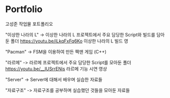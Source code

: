 # Portfolio
고성준 작업물 포트폴리오

"이상한 나라의 L" -> 이상한 나라의 L 프로젝트에서 주요 담당한 Script와 빌드를 담아둔 폴더
https://youtu.be/iLkqFxFq6Ko 이상한 나라의 L 빌드 영

"Pacman" -> FSM을 이용하여 만든 팩맨 게임 (C++)

"라르메" -> 라르메 프로젝트에서 주요 담당한 Script를 모아둔 폴더
https://youtu.be/__IUSrrENis 라르메 기능 시연 영상

"Server" -> Server에 대해서 배우며 실습한 자료들

"자료구조" -> 자료구조를 공부하며 실습했던 것들을 모아둔 자료들
